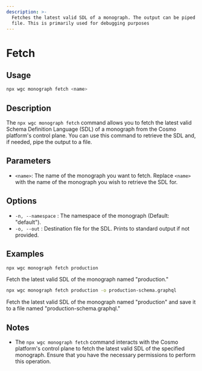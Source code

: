 ```yaml
---
description: >-
  Fetches the latest valid SDL of a monograph. The output can be piped to a
  file. This is primarily used for debugging purposes
---
```


# Fetch

## Usage

```bash
npx wgc monograph fetch <name>
```

## Description

The `npx wgc monograph fetch` command allows you to fetch the latest valid Schema Definition Language (SDL) of a monograph from the Cosmo platform's control plane. You can use this command to retrieve the SDL and, if needed, pipe the output to a file.

## Parameters

* `<name>`: The name of the monograph you want to fetch. Replace `<name>` with the name of the monograph you wish to retrieve the SDL for.

## Options

* `-n, --namespace` : The namespace of the monograph (Default: "default").
* `-o, --out` : Destination file for the SDL. Prints to standard output if not provided.

## Examples

```bash
npx wgc monograph fetch production
```

Fetch the latest valid SDL of the monograph named "production."

```bash
npx wgc monograph fetch production -o production-schema.graphql
```

Fetch the latest valid SDL of the monograph named "production" and save it to a file named "production-schema.graphql."

## Notes

* The `npx wgc monograph fetch` command interacts with the Cosmo platform's control plane to fetch the latest valid SDL of the specified monograph. Ensure that you have the necessary permissions to perform this operation.

